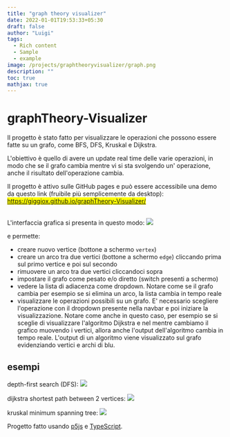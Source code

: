 ```yaml
---
title: "graph theory visualizer"
date: 2022-01-01T19:53:33+05:30
draft: false
author: "Luigi"
tags:
  - Rich content
  - Sample
  - example
image: /projects/graphtheoryvisualizer/graph.png
description: ""
toc: true
mathjax: true
---
```


# graphTheory-Visualizer

Il progetto è stato fatto per visualizzare le operazioni che possono essere fatte su un grafo, come BFS, DFS, Kruskal e Dijkstra.

L'obiettivo è quello di avere un update real time delle varie operazioni, in modo che se il grafo cambia mentre vi si sta svolgendo un' operazione, anche il risultato dell'operazione cambia.


Il progetto è attivo sulle GitHub pages e può essere accessibile una demo da questo link  (fruibile più semplicemente da desktop): <mark>https://giggiox.github.io/graphTheory-Visualizer/</mark>  <br/><br/>

L'interfaccia grafica si presenta in questo modo:
![](/projects/graphtheoryvisualizer/interface.gif)

e permette:
- creare nuovo vertice (bottone a schermo `vertex`)
- creare un arco tra due vertici (bottone a schermo `edge`) cliccando prima sul primo vertice e poi sul secondo
- rimuovere un arco tra due vertici cliccandoci sopra
- impostare il grafo come pesato e/o diretto (switch presenti a schermo)
- vedere la lista di adiacenza come dropdown. Notare come se il grafo cambia per esempio se si elimina un arco, la lista cambia in tempo reale
- visualizzare le operazioni possibili su un grafo. E' necessario scegliere l'operazione con il dropdown presente nella navbar e poi iniziare la visualizzazione. Notare come anche in questo caso, per esempio se si sceglie di visualizzare l'algoritmo Dijkstra e nel mentre cambiamo il grafico muovendo i vertici, allora anche l'output dell'algoritmo cambia in tempo reale. L'output di un algoritmo viene visualizzato sul grafo evidenziando vertici e archi di blu.


## esempi
depth-first search (DFS):
![](/projects/graphtheoryvisualizer/dfs.gif)


dijkstra shortest path between 2 vertices:
![](/projects/graphtheoryvisualizer/dijkstra.gif)

kruskal minimum spanning tree:
![](/projects/graphtheoryvisualizer/kruskal.gif)


Progetto fatto usando [p5js](https://p5js.org/) e [TypeScript](https://www.typescriptlang.org/).

